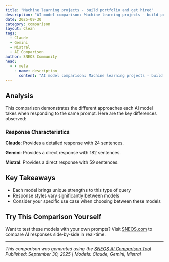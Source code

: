 ```yaml
---
title: "Machine learning projects - build portfolio and get hired"
description: "AI model comparison: Machine learning projects - build portfolio and get hired..."
date: 2025-09-30
category: comparison
layout: Clean
tags:
  - Claude
  - Gemini
  - Mistral
  - AI Comparison
author: SNEOS Community
head:
  - - meta
    - name: description
      content: "AI model comparison: Machine learning projects - build portfolio and get hired..."
---
```


<ChatComparison
  title="Machine learning projects - build portfolio and get hired"
  prompt="Machine learning projects - build portfolio and get hired"
  :responses='{
    "Claude": "Here\u0027s a comprehensive guide to building a strong ML portfolio that gets you hired:\n\n## \uD83C\uDFAF Portfolio Strategy\n\n### **Quality Over Quantity**\n- 3-5 well-executed projects \u003E 10 mediocre ones\n- Focus on end-to-end solutions, not just model training\n- Show business impact and real-world application\n\n### **Target Different Audiences**\n- **Recruiters**: Clear visuals, business impact, concise summaries\n- **Hiring Managers**: Problem-solving approach, results\n- **Technical Teams**: Code quality, methodology, reproducibility\n\n## \uD83D\uDE80 Essential Project Types\n\n### **1. Data Analysis \u0026 Visualization Project**\n\u0060\u0060\u0060python\n# Example: Customer Behavior Analysis\n- Business problem: Reduce customer churn\n- Data: Customer transactions, demographics, interactions\n- Tools: pandas, matplotlib, seaborn, plotly\n- Deliverable: Interactive dashboard with insights\n\u0060\u0060\u0060\n\n### **2. Predictive Modeling Project**\n\u0060\u0060\u0060python\n# Example: Price Prediction Model\n- Problem: Predict house prices\n- Techniques: Feature engineering, model comparison\n- Models: Linear regression, Random Forest, XGBoost\n- Focus: Model interpretation and validation\n\u0060\u0060\u0060\n\n### **3. NLP Project**\n\u0060\u0060\u0060python\n# Example: Sentiment Analysis System\n- Data: Product reviews, social media\n- Techniques: Text preprocessing, embeddings\n- Models: LSTM, BERT, transformer models\n- Deploy: REST API or web app\n\u0060\u0060\u0060\n\n### **4. Computer Vision Project**\n\u0060\u0060\u0060python\n# Example: Medical Image Classification\n- Data: X-rays, skin lesions, etc.\n- Techniques: CNN, transfer learning\n- Models: ResNet, EfficientNet\n- Ethics: Bias detection, fairness metrics\n\u0060\u0060\u0060\n\n### **5. MLOps/Production Project**\n\u0060\u0060\u0060python\n# Example: End-to-End ML Pipeline\n- CI/CD for model deployment\n- Model monitoring and retraining\n- A/B testing framework\n- Tools: MLflow, Docker, Kubernetes, AWS/GCP\n\u0060\u0060\u0060\n\n## \uD83D\uDEE0\uFE0F Technical Implementation\n\n### **Project Structure Template**\n\u0060\u0060\u0060\nproject-name/\n\u251C\u2500\u2500 data/\n\u2502   \u251C\u2500\u2500 raw/\n\u2502   \u251C\u2500\u2500 processed/\n\u2502   \u2514\u2500\u2500 external/\n\u251C\u2500\u2500 notebooks/\n\u2502   \u251C\u2500\u2500 01-data-exploration.ipynb\n\u2502   \u251C\u2500\u2500 02-feature-engineering.ipynb\n\u2502   \u2514\u2500\u2500 03-modeling.ipynb\n\u251C\u2500\u2500 src/\n\u2502   \u251C\u2500\u2500 data/\n\u2502   \u251C\u2500\u2500 features/\n\u2502   \u251C\u2500\u2500 models/\n\u2502   \u2514\u2500\u2500 visualization/\n\u251C\u2500\u2500 models/\n\u251C\u2500\u2500 reports/\n\u251C\u2500\u2500 requirements.txt\n\u251C\u2500\u2500 README.md\n\u2514\u2500\u2500 Dockerfile\n\u0060\u0060\u0060\n\n### **Key Technologies to Showcase**\n\n**Core ML Stack:**\n- Python: pandas, numpy, scikit-learn\n- Deep Learning: TensorFlow/PyTorch\n- Visualization: matplotlib, seaborn, plotly\n\n**Advanced Tools:**\n- MLOps: MLflow, Weights \u0026 Biases, DVC\n- Cloud: AWS SageMaker, Google AI Platform\n- Deployment: Docker, FastAPI, Streamlit\n- Big Data: Spark, Dask (if relevant)\n\n## \uD83D\uDCCA Project Ideas by Experience Level\n\n### **Beginner Projects**\n1. **Titanic Survival Prediction** (Classification basics)\n2. **House Price Prediction** (Regression fundamentals)\n3. **Movie Recommendation System** (Collaborative filtering)\n4. **Stock Price Analysis** (Time series basics)\n\n### **Intermediate Projects**\n1. **Credit Card Fraud Detection** (Imbalanced data)\n2. **Customer Segmentation** (Unsupervised learning)\n3. **Chatbot Development** (NLP, intent classification)\n4. **Sales Forecasting** (Time series forecasting)\n\n### **Advanced Projects**\n1. **Multi-modal Learning System** (Combine text, image, audio)\n2. **Reinforcement Learning Game AI** (RL algorithms)\n3. **Real-time Anomaly Detection** (Streaming data)\n4. **AutoML Pipeline** (Automated feature selection, hyperparameter tuning)\n\n## \uD83C\uDFA8 Portfolio Presentation\n\n### **GitHub Best Practices**\n\u0060\u0060\u0060markdown\n# Project Title\nBrief, compelling description of what problem you solved\n\n## Business Impact\n- Quantified results (e.",
    "Gemini": "Okay, let\u0027s break down how to build a machine learning portfolio that will get you hired. This is a comprehensive guide, covering everything from choosing the right projects to presenting them effectively.\n\n**I. Understanding the Goal: What Employers Want**\n\nBefore diving into projects, it\u0027s crucial to understand what employers are looking for.  They want to see evidence of:\n\n*   **Technical Skills:**  You can apply machine learning algorithms, understand their underlying principles, and choose the right tools for the job.\n*   **Problem-Solving Ability:** You can take a real-world problem, break it down, formulate it as a machine learning task, and develop a solution.\n*   **Data Handling:** You can acquire, clean, preprocess, and analyze data effectively.\n*   **Communication Skills:** You can explain your work clearly and concisely, both verbally and in writing.\n*   **Domain Knowledge (Optional but Valuable):**  Experience in a specific industry (e.g., healthcare, finance, marketing) makes you more attractive to companies in that industry.\n*   **Passion and Initiative:** You\u0027re genuinely interested in machine learning and eager to learn.\n*   **Teamwork (Often Implied):**  Even if you\u0027re working on personal projects, demonstrating the ability to collaborate and explain your work to others is a plus.\n\n**II. Choosing the Right Machine Learning Projects**\n\nThe key is to select projects that demonstrate the skills employers are looking for.  Here\u0027s a breakdown of project ideas, categorized by skill level, along with guidance on how to make them impressive:\n\n**A. Beginner-Friendly Projects (Good for Getting Started):**\n\n*   **Titanic Survival Prediction:**\n    *   **Description:** Predict whether a passenger survived the Titanic disaster based on features like age, gender, class, etc.\n    *   **Skills Demonstrated:** Data cleaning, exploratory data analysis (EDA), basic classification algorithms (logistic regression, decision trees, random forests), model evaluation.\n    *   **How to Make it Impressive:**\n        *   Go beyond the basic tutorial: Feature engineering (create new features from existing ones), hyperparameter tuning, and more advanced classification techniques.\n        *   Thorough EDA:  Don\u0027t just run the standard EDA scripts.  Look for interesting relationships in the data and explain your findings.\n        *   Interpretability: Explain *why* certain features are important for prediction.  Use techniques like feature importance plots or SHAP values.\n        *   Deployment:  Even a simple web app to predict survival probability given passenger inputs can add a lot of value.\n\n*   **Iris Flower Classification:**\n    *   **Description:** Classify iris flowers into different species based on their sepal and petal measurements.\n    *   **Skills Demonstrated:** Basic classification, model selection, data visualization.\n    *   **How to Make it Impressive:**\n        *   Experiment with different classification algorithms (SVM, KNN, neural networks).\n        *   Visualize the data using different techniques (scatter plots, pair plots, 3D plots).\n        *   Compare the performance of different models and justify your choice of the best model.\n        *   Deployment:  Create a simple app where users can input sepal and petal measurements and get a prediction.\n\n*   **House Price Prediction:**\n    *   **Description:** Predict house prices based on features like square footage, number of bedrooms, location, etc.\n    *   **Skills Demonstrated:** Regression techniques (linear regression, polynomial regression, random forests, gradient boosting), feature engineering, model evaluation.\n    *   **How to Make it Impressive:**\n        *   Handle missing data effectively (imputation techniques).\n        *   Deal with outliers in the data.\n        *   Use feature engineering to create new features that improve model performance (e.g., combine location data into a \u0022walk score\u0022).\n        *   Experiment with different regression models and compare their performance.\n        *   Explainability: Use techniques to understand which features have the biggest impact on price.\n\n**B. Intermediate Projects (Demonstrate Deeper Understanding):**\n\n*   **Customer Churn Prediction:**\n    *   **Description:** Predict which customers are likely to churn (cancel their subscription or service).\n    *   **Skills Demonstrated:** Classification, data imbalance handling (using techniques like SMOTE or class weighting), feature selection, model evaluation (precision, recall, F1-score, AUC).\n    *   **How to Make it Impressive:**\n        *   Use more sophisticated classification algorithms (gradient boosting, neural networks).\n        *   Address the class imbalance problem effectively.\n        *   Focus on interpretability:  Explain why certain customers are likely to churn and provide actionable insights for the business.\n        *   Consider cost-sensitive learning:  Penalize false negatives (missing a churner) more heavily than false positives.\n\n*   **Sentiment Analysis:**\n    *   **Description:** Analyze text data (e.g., tweets, product reviews) to determine the sentiment expressed (positive, negative, neutral).\n    *   **Skills Demonstrated:** Natural Language Processing (NLP), text preprocessing, feature extraction (TF-IDF, word embeddings), classification.\n    *   **How to Make it Impressive:**\n        *   Use pre-trained word embeddings (e.g., Word2Vec, GloVe, BERT) to improve model performance.\n        *   Fine-tune a pre-trained language model (e.g., BERT, RoBERTa) on your specific dataset.\n        *   Handle sarcasm and nuanced language.\n        *   Visualize sentiment trends over time.\n        *   Explainable AI:  Highlight words or phrases that contribute most to the sentiment prediction.\n\n*   **Image Classification (using Convolutional Neural Networks - CNNs):**\n    *   **Description:** Classify images into different categories (e.g., cats vs. dogs, handwritten digits).\n    *   **Skills Demonstrated:** Deep learning, CNNs, image preprocessing, data augmentation.\n    *   **How to Make it Impressive:**\n        *   Use transfer learning (e.g., fine-tune a pre-trained ResNet or VGG model).\n        *   Experiment with different CNN architectures and hyperparameters.\n        *   Implement data augmentation techniques to improve model generalization.\n        *   Visualize the activations of different layers in the CNN to understand how it\u0027s learning.\n\n**C. Advanced Projects (Show Expertise and Innovation):**\n\n*   **Recommendation Systems:**\n    *   **Description:** Build a system that recommends items to users based on their past behavior and preferences.\n    *   **Skills Demonstrated:** Collaborative filtering, content-based filtering, matrix factorization, deep learning for recommendation.\n    *   **How to Make it Impressive:**\n        *   Implement a hybrid recommendation system that combines collaborative and content-based filtering.\n        *   Use deep learning techniques to learn user and item embeddings.\n        *   Address the cold start problem (recommending items to new users with no history).\n        *   Evaluate the performance of your recommendation system using appropriate metrics (e.g., precision@k, recall@k, NDCG).\n\n*   **Time Series Forecasting:**\n    *   **Description:** Predict future values of a time series (e.g., stock prices, sales data, weather patterns).\n    *   **Skills Demonstrated:** Time series analysis, ARIMA models, recurrent neural networks (RNNs), LSTMs, transformers.\n    *   **How to Make it Impressive:**\n        *   Use advanced time series models like SARIMA or Prophet.\n        *   Implement RNNs or LSTMs to capture long-term dependencies in the data.\n        *   Use attention mechanisms to focus on the most relevant parts of the time series.\n        *   Evaluate the performance of your forecasting models using appropriate metrics (e.g., RMSE, MAE).\n\n*   **Generative Adversarial Networks (GANs):**\n    *   **Description:** Train a GAN to generate new data that resembles a training dataset (e.g., generate images, music, text).\n    *   **Skills Demonstrated:** Deep learning, GANs, adversarial training.\n    *   **How to Make it Impressive:**\n        *   Implement a more advanced GAN architecture (e.g., DCGAN, WGAN, StyleGAN).\n        *   Generate high-quality and diverse samples.\n        *   Evaluate the quality of the generated samples using appropriate metrics (e.g., Inception Score, FID).\n\n**III. Project Development: The Process Matters**\n\n*   **Real-World Data (Where Possible):** Using real-world datasets from Kaggle, UCI Machine Learning Repository, or other sources makes your projects more relevant.\n*   **Structured Approach:**\n    1.  **Define the Problem:** Clearly state the problem you\u0027re trying to solve and why it\u0027s important.\n    2.  **Data Acquisition:**  Describe how you obtained the data.\n    3.  **Data Exploration and Preprocessing:**\n        *   Handle missing values.\n        *   Deal with outliers.\n        *   Transform features (e.g., scaling, encoding).\n        *   Perform EDA to understand the data and identify patterns.\n    4.  **Feature Engineering:** Create new features from existing ones to improve model performance.\n    5.  **Model Selection:** Choose appropriate machine learning algorithms for the task.\n    6.  **Model Training:** Train the model on the training data.\n    7.  **Model Evaluation:** Evaluate the model\u0027s performance on the test data using appropriate metrics.\n    8.  **Hyperparameter Tuning:** Optimize the model\u0027s hyperparameters to improve performance.\n    9.  **Deployment (Optional but Highly Recommended):** Deploy the model as a web app or API.\n    10. **Documentation:** Write clear and concise documentation explaining your project.\n*   **Version Control (Git):** Use Git to track your changes and collaborate with others.  This is a fundamental skill for any developer.\n*   **Reproducibility:** Make your code reproducible by using a consistent environment (e.g., using a virtual environment or Docker).\n\n**IV. Building Your Portfolio: Showcasing Your Work**\n\n*   **GitHub:** This is your primary online portfolio.\n    *   **Clean and Organized Repositories:**\n        *   Well-structured folders (e.g., \u0060data\u0060, \u0060notebooks\u0060, \u0060scripts\u0060, \u0060models\u0060).\n        *   Clear and concise README files.\n        *   Descriptive commit messages.\n    *   **Detailed README Files:** The README is your sales pitch. It should include:\n        *   **Project Title and Description:**  Clearly state what the project is about.\n        *   **Problem Statement:** Why is this problem important?\n        *   **Data Source:**  Where did you get the data?\n        *   **Methods Used:** What algorithms, techniques, and libraries did you use?\n        *   **Results:**  What were your findings?  Include key metrics and visualizations.\n        *   **Challenges and Solutions:**  What challenges did you face, and how did you overcome them?\n        *   **Future Work:** What are some potential improvements or extensions to the project?\n        *   **Instructions for Running the Code:**  Make it easy for others to reproduce your results.\n    *   **Code Comments:**  Explain your code clearly with comments.\n*   **Personal Website/Blog (Optional but Recommended):**\n    *   A personal website gives you more control over the presentation of your projects.\n    *   You can write blog posts about your projects, explaining the technical details in more depth.\n*   **Kaggle:** Participating in Kaggle competitions is a great way to improve your skills and build your portfolio.  Even if you don\u0027t win, you can learn a lot from other participants.\n*   **LinkedIn:**\n    *   Share your projects on LinkedIn.\n    *   Write articles about machine learning topics.\n    *   Connect with other machine learning professionals.\n\n**V.  Preparing for Interviews**\n\n*   **Review Your Projects Thoroughly:** Be prepared to discuss your projects in detail.  Understand the code, the data, the algorithms, and the results.\n*   **Practice Explaining Your Work:**  Practice explaining your projects to someone who is not familiar with machine learning.\n*   **Be Ready to Answer Technical Questions:**  Expect questions about the underlying principles of the algorithms you used, as well as more general machine learning concepts.\n*   **Prepare Questions to Ask the Interviewer:**  Asking thoughtful questions shows that you\u0027re engaged and interested in the company.\n\n**VI. Key Takeaways and Tips for Success**\n\n*   **Focus on Depth Over Breadth:** It\u0027s better to have a few well-executed projects than many superficial ones.\n*   **Choose Projects You\u0027re Passionate About:** You\u0027ll be more motivated to work on projects that you find interesting.\n*   **Don\u0027t Be Afraid to Ask for Help:**  The machine learning community is very supportive.  Don\u0027t hesitate to ask for help on forums or online communities.\n*   **Continuously Learn and Improve:** Machine learning is a rapidly evolving field. Stay up-to-date on the latest techniques and technologies.\n*   **Network with Other Professionals:** Attend meetups, conferences, and online events to connect with other machine learning professionals.\n*   **Tailor Your Portfolio to the Jobs You\u0027re Applying For:**  Highlight the projects that are most relevant to the specific job description.\n*   **Proofread Everything:**  Make sure your code, documentation, and resume are free of errors.\n*   **Get Feedback:** Ask friends, mentors, or other machine learning professionals to review your portfolio and provide feedback.\n*   **Persistence is Key:** Building a strong portfolio takes time and effort. Don\u0027t get discouraged if you don\u0027t see results immediately.\n\n**Example Timeline (Adjust to Your Pace):**\n\n*   **Month 1-2:** Focus on beginner-friendly projects (Titanic, Iris, House Price).\n*   **Month 3-4:** Move on to intermediate projects (Churn, Sentiment Analysis, Image Classification).\n*   **Month 5-6:** Tackle advanced projects (Recommendation Systems, Time Series Forecasting, GANs).\n*   **Ongoing:** Continuously improve your projects, add new projects, and network with other professionals.\n\nBy following these steps, you can build a machine learning portfolio that will impress employers and help you land your dream job. Good luck!\n",
    "Mistral": "Building a strong machine learning (ML) portfolio is crucial for showcasing your skills and increasing your chances of getting hired. Here are some steps and project ideas to help you build an impressive portfolio:\n\n### Steps to Build a Machine Learning Portfolio\n\n1. **Identify Your Goals**:\n   - Determine the types of roles you are interested in (e.g., data scientist, ML engineer, research scientist).\n   - Understand the skills and tools required for those roles.\n\n2. **Learn the Basics**:\n   - Ensure you have a solid foundation in statistics, linear algebra, and calculus.\n   - Familiarize yourself with programming languages like Python and R.\n   - Learn key libraries and frameworks such as NumPy, Pandas, Scikit-learn, TensorFlow, and PyTorch.\n\n3. **Choose Projects Wisely**:\n   - Select projects that align with your career goals and demonstrate a range of skills.\n   - Include both simple and complex projects to show your versatility.\n\n4. **Document Your Work**:\n   - Maintain a GitHub repository for each project.\n   - Write detailed README files explaining the problem, approach, tools used, and results.\n   - Include Jupyter notebooks or scripts with well-commented code.\n\n5. **Showcase Your Work**:\n   - Create a personal website or blog to showcase your projects.\n   - Use platforms like Kaggle, GitHub, and LinkedIn to share your work.\n   - Participate in Kaggle competitions to gain experience and recognition.\n\n6. **Network and Collaborate**:\n   - Join ML communities and forums.\n   - Collaborate with others on projects.\n   - Attend conferences, webinars, and meetups.\n\n### Project Ideas\n\n1. **Classification Projects**:\n   - **Iris Flower Classification**: A simple project to classify iris flowers into different species.\n   - **Titanic Survival Prediction**: Predict whether passengers survived the Titanic disaster.\n   - **Spam Email Detection**: Build a model to classify emails as spam or not spam.\n\n2. **Regression Projects**:\n   - **House Price Prediction**: Predict house prices based on various features.\n   - **Stock Price Prediction**: Use time series data to predict stock prices.\n   - **Salary Prediction**: Predict salaries based on job titles, experience, and other factors.\n\n3. **Clustering Projects**:\n   - **Customer Segmentation**: Segment customers based on purchasing behavior.\n   - **Image Segmentation**: Segment images into different regions or objects.\n   - **Anomaly Detection**: Detect anomalies in network traffic or financial transactions.\n\n4. **Natural Language Processing (NLP) Projects**:\n   - **Sentiment Analysis**: Analyze the sentiment of movie reviews or social media posts.\n   - **Text Classification**: Classify news articles into different categories.\n   - **Chatbot Development**: Build a simple chatbot using NLP techniques.\n\n5. **Computer Vision Projects**:\n   - **Image Classification**: Classify images into different categories using convolutional neural networks (CNNs).\n   - **Object Detection**: Detect and classify objects in images using models like YOLO or SSD.\n   - **Facial Recognition**: Build a system to recognize faces in images.\n\n6. **Reinforcement Learning Projects**:\n   - **Game Playing AI**: Build an AI to play simple games like Tic-Tac-Toe or more complex ones like Chess.\n   - **Robot Navigation**: Develop an AI to navigate a robot through a maze.\n   - **Stock Trading Bot**: Create a bot to trade stocks based on reinforcement learning.\n\n7. **Deep Learning Projects**:\n   - **Image Generation**: Use Generative Adversarial Networks (GANs) to generate new images.\n   - **Speech Recognition**: Build a system to recognize and transcribe spoken words.\n   - **Neural Style Transfer**: Transfer the style of one image to another.\n\n### Tips for Success\n\n- **Quality Over Quantity**: Focus on a few high-quality projects rather than many mediocre ones.\n- **Storytelling**: Explain the context, problem, approach, and results clearly.\n- **Visualization**: Use visualizations to make your results more understandable.\n- **Continuous Learning**: Stay updated with the latest trends and technologies in ML.\n- **Feedback**: Seek feedback from peers and mentors to improve your projects.\n\nBy following these steps and working on diverse projects, you can build a strong ML portfolio that will impress potential employers and help you land your dream job."
  }'
  published-date="22:46"
/>

## Analysis

This comparison demonstrates the different approaches each AI model takes when responding to the same prompt. Here are the key differences observed:

### Response Characteristics

**Claude**: Provides a detailed response with 24 sentences. 

**Gemini**: Provides a direct response with 182 sentences. 

**Mistral**: Provides a direct response with 59 sentences. 

## Key Takeaways

- Each model brings unique strengths to this type of query
- Response styles vary significantly between models
- Consider your specific use case when choosing between these models

## Try This Comparison Yourself

Want to test these models with your own prompts? Visit [SNEOS.com](https://sneos.com) to compare AI responses side-by-side in real-time.

---

*This comparison was generated using the [SNEOS AI Comparison Tool](https://sneos.com)*
*Published: September 30, 2025 | Models: Claude, Gemini, Mistral*
